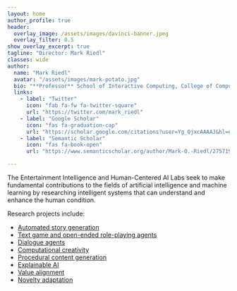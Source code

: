 ```yaml
---
layout: home
author_profile: true
header:
  overlay_image: /assets/images/davinci-banner.jpeg
  overlay_filter: 0.5
show_overlay_excerpt: true
tagline: "Director: Mark Riedl"
classes: wide
author:
  name: "Mark Riedl"
  avatar: "/assets/images/mark-potato.jpg"
  bio: "**Professor** School of Interactive Computing, College of Computing, Georgia Institute of Technology **Associate Director** GT Machine Learning Center"
  links:
    - label: "Twitter"
      icon: "fab fa-fw fa-twitter-square"
      url: "https://twitter.com/mark_riedl"
    - label: "Google Scholar"
      icon: "fas fa-graduation-cap"
      url: "https://scholar.google.com/citations?user=Yg_QjxcAAAAJ&hl=en"
    - label: "Semantic Scholar"
      icon: "fas fa-book-open"
      url: "https://www.semanticscholar.org/author/Mark-O.-Riedl/2757194"

---
```


The Entertainment Intelligence and Human-Centered AI Labs seek to make fundamental contributions to the fields of artificial intelligence and machine learning by researching intelligent systems that can understand and enhance the human condition.

Research projects include:
- [Automated story generation](http://eilab.gatech.edu/projects.html#automated-story-generation)
- [Text game and open-ended role-playing agents](http://eilab.gatech.edu/projects.html#text-games-and-open-ended-role-playing)
- [Dialogue agents](http://eilab.gatech.edu/projects.html#dialogue-agents)
- [Computational creativity](http://eilab.gatech.edu/projects.html#computational-creativity)
- [Procedural content generation](http://eilab.gatech.edu/projects.html#procedural-content-generation)
- [Explainable AI](http://eilab.gatech.edu/projects.html#explainable-ai)
- [Value alignment](http://eilab.gatech.edu/projects.html#value-alignment)
- [Novelty adaptation](http://eilab.gatech.edu/projects.html#novelty-adaptation)
